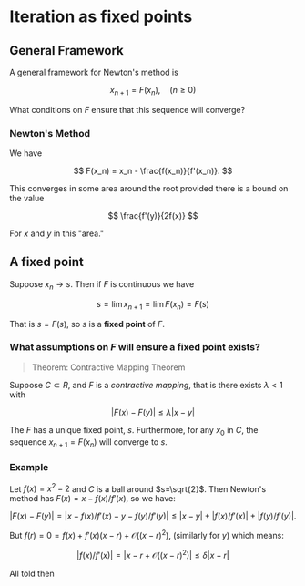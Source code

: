 # Iteration as fixed points

## General Framework

A general framework for Newton's method is

$$
x_{n+1} = F(x_n), \quad (n\geq 0)
$$

What conditions on $F$ ensure that this sequence will converge?

### Newton's Method

We have

$$
F(x_n) = x_n - \frac{f(x_n)}{f'(x_n)}.
$$

This converges in some area around the root provided there is a bound on the value

$$
\frac{f'(y)}{2f(x)}
$$

For $x$ and $y$ in this "area."

## A fixed point

Suppose $x_n \rightarrow s$. Then if $F$ is continuous we have

$$
s = \lim x_{n+1} = \lim F(x_n) = F(s)
$$

That is $s = F(s)$, so $s$ is a **fixed point** of $F$.

### What assumptions on $F$ will ensure a fixed point exists?

> Theorem: Contractive Mapping Theorem

Suppose $C \subset R$, and $F$ is a *contractive mapping*, that is there exists $\lambda < 1$ with

$$
| F(x) - F(y) | \leq \lambda |x - y|
$$

The $F$ has a unique fixed point, $s$. Furthermore, for any $x_0$ in $C$, the sequence $x_{n+1} = F(x_n)$ will converge to $s$.

### Example

Let $f(x) = x^2 - 2$ and $C$ is a ball around $s=\sqrt{2}$. Then Newton's method has $F(x) = x - f(x)/f'(x)$, so we have:

$$
|F(x) - F(y)| = |x - f(x)/f'(x) - y - f(y)/f'(y)| \leq |x - y| + |f(x)/f'(x)| + |f(y)/f'(y)|.
$$

But $f(r) = 0 = f(x) + f'(x)(x-r) + \mathcal{O}((x-r)^2)$, (similarly for $y$) which means:

$$
|f(x) / f'(x)| = |x - r   + \mathcal{O}((x-r)^2)| \leq \delta |x-r|
$$

All told then

